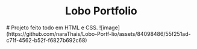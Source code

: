 
<h1 align="center">Lobo Portfolio</h1>
# Projeto feito todo em HTML e CSS.
![image](https://github.com/naraThais/Lobo-Portf-lio/assets/84098486/55f251ad-c71f-4562-b52f-f6827b692c68)
